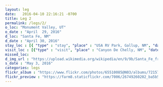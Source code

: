 ```yaml
---
layout: leg
date:   2016-04-10 22:16:21 -0700
title: Leg 2
permalink: /legs/2/
o_loc: "Monument Valley, UT"
o_date : "April  29, 2016"
d_loc: "Santa Fe, NM"
d_date : "April 30, 2016"
stay_loc : [{ "type" : "stay", "place" : "USA RV Park, Gallup, NM", "dates" : ["April 29, 2016"]},{ "type" : "stay",  "place" : "Santa Fe Skies RV Park, NM", "dates" : ["April 30, 2016","May  1, 2016","May 2, 2016"]}]
visit_loc : [{"type" : "visit", "place" : "Canyon De Chelly, NM", "dates" : ["April 29, 2016"], "description" : "Canyon De Chelly", "url" : "https://en.wikipedia.org/wiki/Canyon_de_Chelly_National_Monument", "img_url" : "https://en.wikipedia.org/wiki/Canyon_de_Chelly_National_Monument#/media/File:Canyon_de_Chelly,_Navajo.jpg" },{"type" : "visit", "place" : "Santa Fe, NM", "dates" : ["May  2, 2016"], "description" : "Santa Fe Institute", "url" : "http://www.santafe.edu/", "img_url" : "https://upload.wikimedia.org/wikipedia/commons/a/a5/Santa_Fe_Institute.jpg"},{"type" : "visit", "place" : "Bandelier National Monument, NM", "dates" : ["May 3, 2016"], "description" : "Bandelier National Monument", "url" : "https://en.wikipedia.org/wiki/Bandelier_National_Monument", "img_url" : "https://upload.wikimedia.org/wikipedia/commons/3/3e/Bandelier_Cliff_Dwelling_Features.jpg"},{"type" : "visit", "place" : "Santa Fe, NM", "dates" : ["May 3, 2016"], "description" : "Adobe houses, art, and the oldest church in the United States", "url" : "https://en.wikipedia.org/wiki/Santa_Fe,_New_Mexico", "img_url" : "https://en.wikipedia.org/wiki/Santa_Fe,_New_Mexico#/media/File:Santa_Fe,_New_Mexico_Montage_1.png"}]
missed_loc:
d_img_url : "https://upload.wikimedia.org/wikipedia/en/9/9b/Santa_Fe_from_space.jpg"
s_date : "May 3, 2016"
categories: legs
flickr_album : "https://www.flickr.com/photos/65510085@N03/albums/72157667646837306"
flickr_preview : "https://farm8.staticflickr.com/7006/26749260202_ba5b5dc1f6_q.jpg"
---
```

